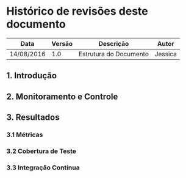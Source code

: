 # Histórico de revisões deste documento

|Data|Versão|Descrição|Autor|
|----|------|---------|-------|
| 14/08/2016| 1.0 |Estrutura do Documento |Jessica |

## 1. Introdução

## 2. Monitoramento e Controle

## 3. Resultados
### 3.1 Métricas
### 3.2 Cobertura de Teste
### 3.3 Integração Contínua